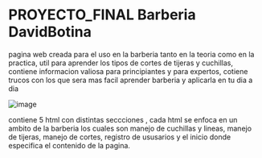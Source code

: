 # PROYECTO_FINAL  Barberia DavidBotina  
pagina web creada para el uso en la barberia tanto  en la teoria como en la practica, util para  aprender  los tipos de cortes de tijeras  y cuchillas, contiene informacion  valiosa  para principiantes y para expertos, cotiene trucos con los que sera mas facil aprender barberia y  aplicarla en tu dia a dia

![image](https://user-images.githubusercontent.com/106201202/176035459-057b5c5f-e021-43c8-b8ba-246c54de10cb.png)

contiene 5 html con distintas seccciones , cada html se enfoca en un ambito de la barberia los cuales son manejo de cuchillas y lineas, manejo de tijeras, manejo de cortes, registro de ususarios y  el inicio donde especifica el contenido de la pagina.
